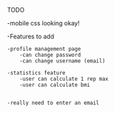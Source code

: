 TODO

-mobile css looking okay!

-Features to add

    -profile management page
        -can change password
        -can change username (email)

    -statistics feature
        -user can calculate 1 rep max
        -user can calculate bmi

    
    -really need to enter an email






